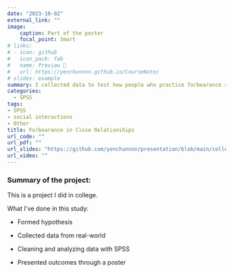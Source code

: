 ```yaml
---
date: "2023-10-02"
external_link: ""
image:
    caption: Part of the poster
    focal_point: Smart
# links:
# - icon: github
#   icon_pack: fab
#   name: Preview 📖
#   url: https://yenchunnnn.github.io/CourseNote/
# slides: example
summary: I collected data to test how people who practice forbearance still have high relationship satisfaction.
categories:
  - SPSS
tags:
- SPSS
- social interactions
- Other
title: Forbearance in Close Relationships
url_code: ""
url_pdf: ""
url_slides: "https://github.com/yenchunnnn/presentation/blob/main/college-poster.png"
url_video: ""
---
```


### Summary of the project:

This is a project I did in college.

What I've done in this study:

- Formed hypothesis

- Collected data from real-world

- Cleaning and analyzing data with SPSS

- Presented outcomes through a poster
